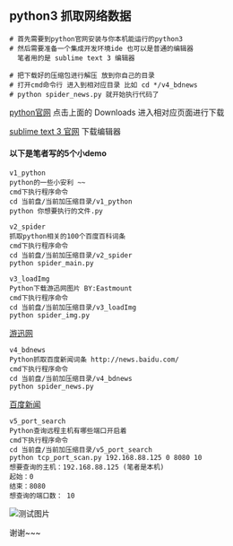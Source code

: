 ## python3 抓取网络数据

```
# 首先需要到python官网安装与你本机能运行的python3
# 然后需要准备一个集成开发环境ide 也可以是普通的编辑器
  笔者用的是 sublime text 3 编辑器 
  
# 把下载好的压缩包进行解压 放到你自己的目录
# 打开cmd命令行 进入到相对应目录 比如 cd */v4_bdnews
# python spider_news.py 就开始执行代码了
```

[python官网](https://www.python.org/) 点击上面的 Downloads 进入相对应页面进行下载

[sublime text 3 官网](https://www.sublimetext.com/) 下载编辑器

#### 以下是笔者写的5个小demo

```v1_python
v1_python
python的一些小安利 ~~
cmd下执行程序命令
cd 当前盘/当前加压缩目录/v1_python
python 你想要执行的文件.py
```

```
v2_spider
抓取python相关的100个百度百科词条
cmd下执行程序命令
cd 当前盘/当前加压缩目录/v2_spider
python spider_main.py
```

```v3_loadImg
v3_loadImg
Python下载游迅网图片 BY:Eastmount 
cmd下执行程序命令
cd 当前盘/当前加压缩目录/v3_loadImg
python spider_img.py
```

[游迅网](http://pic.yxdown.com/list/1_0_1.html)

```v4_bdnews
v4_bdnews
Python抓取百度新闻词条 http://news.baidu.com/
cmd下执行程序命令
cd 当前盘/当前加压缩目录/v4_bdnews
python spider_news.py
```

[百度新闻](http://news.baidu.com/)

```v5_port_search
v5_port_search
Python查询远程主机有哪些端口开启着
cmd下执行程序命令
cd 当前盘/当前加压缩目录/v5_port_search
python tcp_port_scan.py 192.168.88.125 0 8080 10
想要查询的主机：192.168.88.125 (笔者是本机)
起始：0
结束：8080
想查询的端口数： 10
```

![测试图片](https://thumbnail10.baidupcs.com/thumbnail/80570991319d4c195f5689bff3c2544b?fid=773588057-250528-222710864248149&time=1518080400&rt=pr&sign=FDTAER-DCb740ccc5511e5e8fedcff06b081203-DrT%2bfHB6%2bOoD24KGmmN93pmy8Xw%3d&expires=8h&chkbd=0&chkv=0&dp-logid=897944842528227635&dp-callid=0&size=c1920_u1080&quality=90&vuk=773588057&ft=image)



谢谢~~~